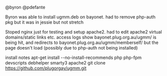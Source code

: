@byron @pdefante

Byron was able to install ugmm.deb on bayonet.
had to remove php-auth pkg but it was in jessie but not stretch

Stoped nginx just for testing and setup apache2.
had to edit apache2 virtual domains/static links etc.
access logs show bayonet.plug.org.au/ugmm/ is being hit,
and redirects to bayonet.plug.org.au/ugmm/memberself/ but the page doesn't load
(possibly due to php-auth not being installed)

install notes
apt-get install --no-install-recommends php php-fpm devscripts debhelper smarty3 apache2
git clone https://github.com/plugorgay/ugmm.git







